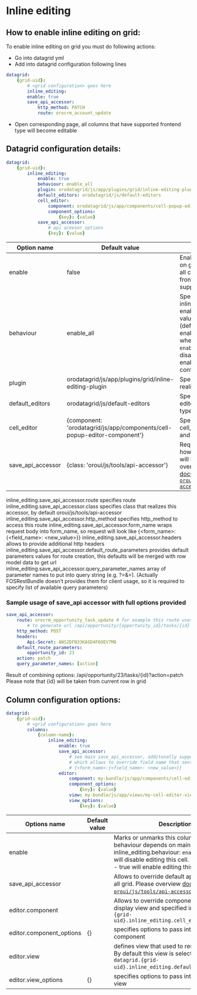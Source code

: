 # Inline editing
## How to enable inline editing on grid:
To enable inline editing on grid you must do following actions:

- Go into datagrid yml
- Add into datagrid configuration following lines
``` yml
datagrid:
    {grid-uid}:
        # <grid configuration> goes here
        inline_editing:
        enable: true
        save_api_accessor:
            http_method: PATCH
            route: orocrm_account_update
```
- Open corresponding page, all columns that have supported frontend type will become editable

## Datagrid configuration details:
``` yml
datagrid:
    {grid-uid}:
        inline_editing:
            enable: true
            behaviour: enable_all
            plugin: orodatagrid/js/app/plugins/grid/inline-editing-plugin
            default_editors: orodatagrid/js/default-editors
            cell_editor:
                component: orodatagrid/js/app/components/cell-popup-editor-component
                component_options:
                    {key}: {value}
            save_api_accessor:
                # api aceesor options
                {key}: {value}
```
Option name              | Default value | Description
-------------------------|---------------|------------
enable    | false         | Enables inline editing on grid. By default on all cells what have frontend type that support inline editing
behaviour | enable_all    | Specifies a way how inline editing will be enabled. Possible values: `enable_all` - (default). this will enable inline editing where possible. `enable_selected` - disable by default, enable only on configured cells
plugin    | orodatagrid/js/app/plugins/grid/inline-editing-plugin | Specifies plugin realization
default_editors | orodatagrid/js/default-editors | Specifies default editors for front-end types
cell_editor | {component: 'orodatagrid/js/app/components/cell-popup-editor-component'} | Specifies default cell_editor_component and their options
save_api_accessor | {class: 'oroui/js/tools/api-accessor'} | Required. Describes how update request will be sent. Please overview [documentation for `oroui/js/tools/api-accessor`](../../../../../UIBundle/Resources/doc/reference/client-side/api-accessor.md)

inline_editing.save_api_accessor.route specifies route
inline_editing.save_api_accessor.class specifies class that realizes this accessor, by default
oroui/js/tools/api-accessor
	inline_editing.save_api_accessor.http_method specifies http_method to access this route
	inline_editing.save_api_accessor.form_name wraps request body into form_name, so request will look like
					{<form_name>:{<field_name>: <new_value>}}
inline_editing.save_api_accessor.headers allows to provide additional http headers
inline_editing.save_api_accessor.default_route_parameters provides default parameters values for
route creation, this defaults will be merged with row model data to get url
inline_editing.save_api_accessor.query_parameter_names array of parameter names to put into query
string (e.g. ?<parameter-name>=<value>&<parameter-name>=<value>). (Actually
FOSRestBundle doesn’t provides them for client usage, so it is required to specify list of available query parameters)

### Sample usage of save_api accessor with full options provided
``` yml
save_api_accessor:
    route: orocrm_opportunity_task_update # for example this route uses following mask
        # to generate url /api/opportunity/{opportunity_id}/tasks/{id}
    http_method: POST
    headers:
        Api-Secret: ANS2DFN33KASD4F6OEV7M8
    default_route_parameters:
        opportunity_id: 23
    action: patch
    query_parameter_names: [action]
```
Result of combining options:
/api/opportunity/23/tasks/{id}?action=patch
    Please note that {id} will be taken from current row in grid

## Column configuration options:
``` yml
datagrid:
    {grid-uid}:
        # <grid configuration> goes here
        columns:
            {column-name}:
                inline_editing:
                    enable: true
                    save_api_accessor:
                        # see main save_api_accessor, additonally supports field_name option
                        # which allows to override field name that sent to server
                        # {<form_name>:{<field_name>: <new_value>}}
                    editor:
                        component: my-bundle/js/app/components/cell-editor-component
                        component_options:
                            {key}: {value}
                        view: my-bundle/js/app/views/my-cell-editor-view
                        view_options:
                            {key}: {value}
```

Options name | Default value | Description
-------------|---------------|------------
enable | | Marks or unmarks this column as editable, behaviour depends on main inline_editing.behaviour: `enable_all` - false will disable editing this cell. `enable_selected` - true will enable editing this cell.
save_api_accessor | | Allows to override default api accessor for all grid. Please overview [documentation for `oroui/js/tools/api-accessor`](../../../../../UIBundle/Resources/doc/reference/client-side/api-accessor.md) for details
editor.component | | Allows to override component used to display view and specified in `datagrid.{grid-uid}.inline_editing.cell_editor.component`
editor.component_options | {} | specifies options to pass into cell editor component
editor.view | | defines view that used to render cell-editor. By default this view is selected using `datagrid.{grid-uid}.inline_editing.default_editors` file.
editor.view_options | {} | specifies options to pass into cell editor view
